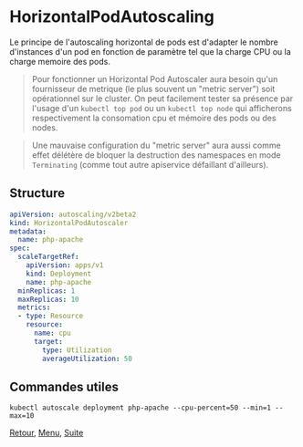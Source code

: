 # HorizontalPodAutoscaling
Le principe de l'autoscaling horizontal de pods est d'adapter le nombre d'instances d'un pod en fonction de paramètre tel que la charge CPU ou la charge memoire des pods.

> Pour fonctionner un Horizontal Pod Autoscaler aura besoin qu'un fournisseur de metrique (le plus souvent un "metric server") soit opérationnel sur le cluster. 
> On peut facilement tester sa présence par l'usage d'un `kubectl top pod` ou un `kubectl top node` qui afficherons respectivement la consomation cpu et mémoire des pods ou des nodes.

> Une mauvaise configuration du "metric server" aura aussi comme effet délétère de bloquer la destruction des namespaces en mode `Terminating` (comme tout autre apiservice défaillant d'ailleurs).

## Structure
```yaml
apiVersion: autoscaling/v2beta2
kind: HorizontalPodAutoscaler
metadata:
  name: php-apache
spec:
  scaleTargetRef:
    apiVersion: apps/v1
    kind: Deployment
    name: php-apache
  minReplicas: 1
  maxReplicas: 10
  metrics:
  - type: Resource
    resource:
      name: cpu
      target:
        type: Utilization
        averageUtilization: 50
```

## Commandes utiles
```
kubectl autoscale deployment php-apache --cpu-percent=50 --min=1 --max=10 
```

[Retour](https://obeyler.github.io/Formation-K8S/Chapitres/Deployment.html), [Menu](https://obeyler.github.io/Formation-K8S/), [Suite](https://obeyler.github.io/Formation-K8S/Chapitres/Daemonset.html)

